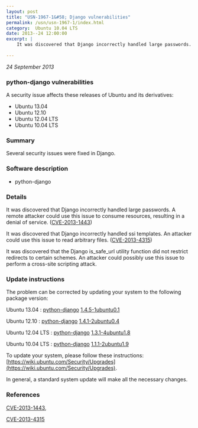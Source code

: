 ```yaml
---
layout: post
title: "USN-1967-1&#58; Django vulnerabilities"
permalink: /usn/usn-1967-1/index.html
category:  Ubuntu 10.04 LTS
date: 2013--24 12:00:00
excerpt: |
    It was discovered that Django incorrectly handled large passwords. A remote attacker could use this issue to consume resources, resulting in a denial of service. ([CVE-2013-1443](http://people.ubuntu.com/~ubuntu-security/cve/CVE-2013-1443))
    
--- 
```

 
 

*24 September 2013*

### python-django vulnerabilities

A security issue affects these releases of Ubuntu and its derivatives:

* Ubuntu 13.04
* Ubuntu 12.10
* Ubuntu 12.04 LTS
* Ubuntu 10.04 LTS

### Summary

Several security issues were fixed in Django. 

### Software description

* python-django 

### Details

It was discovered that Django incorrectly handled large passwords. A remote attacker could use this issue to consume resources, resulting in a denial of service. ([CVE-2013-1443](http://people.ubuntu.com/~ubuntu-security/cve/CVE-2013-1443))

It was discovered that Django incorrectly handled ssi templates. An attacker could use this issue to read arbitrary files. ([CVE-2013-4315](http://people.ubuntu.com/~ubuntu-security/cve/CVE-2013-4315))

It was discovered that the Django is_safe_url utility function did not restrict redirects to certain schemes. An attacker could possibly use this issue to perform a cross-site scripting attack. 

### Update instructions

The problem can be corrected by updating your system to the following package version:

Ubuntu 13.04
 : [python-django](https://launchpad.net/ubuntu/+source/python-django) <span> [1.4.5-1ubuntu0.1](https://launchpad.net/ubuntu/+source/python-django/1.4.5-1ubuntu0.1) </span> 

Ubuntu 12.10
 : [python-django](https://launchpad.net/ubuntu/+source/python-django) <span> [1.4.1-2ubuntu0.4](https://launchpad.net/ubuntu/+source/python-django/1.4.1-2ubuntu0.4) </span> 

Ubuntu 12.04 LTS
 : [python-django](https://launchpad.net/ubuntu/+source/python-django) <span> [1.3.1-4ubuntu1.8](https://launchpad.net/ubuntu/+source/python-django/1.3.1-4ubuntu1.8) </span> 

Ubuntu 10.04 LTS
 : [python-django](https://launchpad.net/ubuntu/+source/python-django) <span> [1.1.1-2ubuntu1.9](https://launchpad.net/ubuntu/+source/python-django/1.1.1-2ubuntu1.9) </span> 

To update your system, please follow these instructions: [https://wiki.ubuntu.com/Security/Upgrades](https://wiki.ubuntu.com/Security/Upgrades).

In general, a standard system update will make all the necessary changes. 

### References

 
 [CVE-2013-1443](http://people.ubuntu.com/~ubuntu-security/cve/CVE-2013-1443), 

 [CVE-2013-4315](http://people.ubuntu.com/~ubuntu-security/cve/CVE-2013-4315)
 

